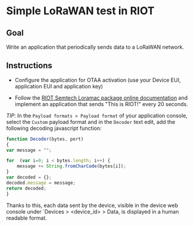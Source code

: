 # Simple LoRaWAN test in RIOT

## Goal

Write an application that periodically sends data to a LoRaWAN network.

## Instructions

- Configure the application for OTAA activation (use your Device EUI,
  application EUI and application key)

- Follow the
  [RIOT Semtech Loramac package online documentation](http://doc.riot-os.org/group__pkg__semtech-loramac.html)
  and implement an application that sends "This is RIOT!" every 20 seconds.

_TIP_: In the `Payload formats > Payload format` of your application console,
select the `Custom` payload format and in the `Decoder` text edit, add the
following decoding javascript function:

```js
function Decoder(bytes, port)
{
var message = "";

for  (var i=0; i < bytes.length; i++) {
    message += String.fromCharCode(bytes[i]);
}
var decoded = {};
decoded.message = message;
return decoded;
}
```

Thanks to this, each data sent by the device, visible in the device web console
under `Devices > <device_id> > Data, is displayed in a human readable format.
